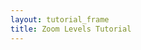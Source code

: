 ```yaml
---
layout: tutorial_frame
title: Zoom Levels Tutorial
---
```

<script>

	var map = L.map('map', {
		minZoom: 1,
		maxZoom: 1,
		dragging: false
	});

	var cartodbAttribution = '&copy; <a href="https://www.openstreetmap.org/copyright">OpenStreetMap</a> contributors, &copy; <a href="https://carto.com/attribution">CARTO</a>';

	var positron = L.tileLayer('https://{s}.basemaps.cartocdn.com/light_all/{z}/{x}/{y}.png', {
		attribution: cartodbAttribution
	}).addTo(map);

	L.control.scale({maxWidth: 150}).addTo(map);

	setInterval(function(){
		map.setView([0, 0], 0, {duration: 1, animate: true});
		setTimeout(function(){
			map.setView([60, 0], 0, {duration: 1, animate: true});
		}, 2000);
	}, 4000);

	map.setView([0, 0], 0);
</script>
